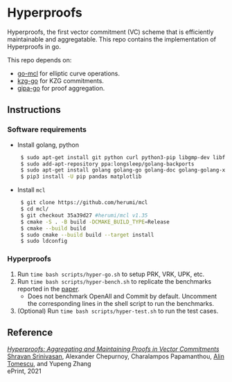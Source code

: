 # Hyperproofs

Hyperproofs, the first vector commitment (VC) scheme that is efficiently maintainable and aggregatable.
This repo contains the implementation of Hyperproofs in go.

This repo depends on:
- [go-mcl](https://github.com/alinush/go-mcl/) for elliptic curve operations.
- [kzg-go](https://github.com/hyperproofs/kzg-go) for KZG commitments.
- [gipa-go](https://github.com/hyperproofs/gipa-go) for proof aggregation.

[hyperproofs]: https://ia.cr/2021/599
## Instructions

### Software requirements
- Install golang, python
   ```bash
    $ sudo apt-get install git python curl python3-pip libgmp-dev libflint-dev
    $ sudo add-apt-repository ppa:longsleep/golang-backports
    $ sudo apt-get install golang golang-go golang-doc golang-golang-x-tools
    $ pip3 install -U pip pandas matplotlib
   ```
- Install ```mcl```
   ```bash
    $ git clone https://github.com/herumi/mcl
    $ cd mcl/
    $ git checkout 35a39d27 #herumi/mcl v1.35
    $ cmake -S . -B build -DCMAKE_BUILD_TYPE=Release
    $ cmake --build build
    $ sudo cmake --build build --target install
    $ sudo ldconfig
   ```

### Hyperproofs

1. Run ```time bash scripts/hyper-go.sh``` to setup PRK, VRK, UPK, etc.
2. Run ```time bash scripts/hyper-bench.sh``` to replicate the benchmarks reported in the [paper][hyperproofs].
   - Does not benchmark OpenAll and Commit by default. Uncomment the corresponding lines in the shell script to run the benchmarks.
3. (Optional) Run ```time bash scripts/hyper-test.sh``` to run the test cases.
## Reference

[_Hyperproofs: Aggregating and Maintaining Proofs in Vector Commitments_][hyperproofs]\
[Shravan Srinivasan](https://github.com/sshravan), Alexander Chepurnoy, Charalampos Papamanthou, [Alin Tomescu](https://github.com/alinush), and Yupeng Zhang\
ePrint, 2021
